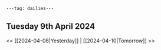 ```
---tag: dailies---
```

## Tuesday 9th April 2024


<< [[2024-04-08|Yesterday]] | [[2024-04-10|Tomorrow]] >>




